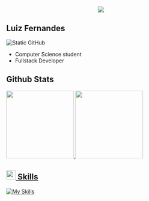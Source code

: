 <h1 align="center">
  <img src="https://readme-typing-svg.herokuapp.com?font=Fira+Code&weight=500&size=30&duration=4500&pause=100&color=5D8AD3&center=true&vCenter=true&width=440&lines=Hello+There+%F0%9F%91%8B!;Welcome+to+my+GitHub!">
</h1>

<h2 align="left">Luiz Fernandes</h2>  <img src="https://img.shields.io/static/v1?label=Overview&message=Luiz&color=8b00c2&style=for-the-badge&logo=GitHub" alt="Static GitHub">

- Computer Science student
- Fullstack Developer

## <b>Github Stats</b>
<div>
  <a href="[https://github.com/luizpfern](https://github.com/luizpfern)"> 
  <img height="180em" src="https://github-readme-stats-sigma-five.vercel.app/api?username=luizpfern&show_icons=true&theme=tokyonight"/>
  <img height="180em" src="https://github-readme-stats-sigma-five.vercel.app/api/top-langs/?username=luizpfern&layout=compact&theme=tokyonight"/>
</div>
    
## <img src="https://media2.giphy.com/media/QssGEmpkyEOhBCb7e1/giphy.gif?cid=ecf05e47a0n3gi1bfqntqmob8g9aid1oyj2wr3ds3mg700bl&rid=giphy.gif" width ="25"><b> Skills</b>

[![My Skills](https://skillicons.dev/icons?i=js,ts,nodejs,html,css,angular,java,py,cs,mysql,mongodb)](https://skillicons.dev)
